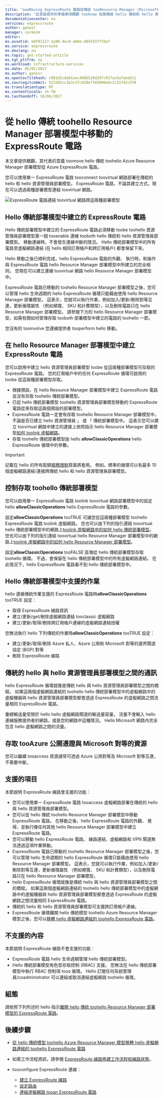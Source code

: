 ```yaml
---
title: "aaaMoving ExpressRoute 電路從傳統 tooResource Manager |Microsoft 文件"
description: "此頁面提供的準備事項概觀 tooknow 有關橋接 hello 傳統和 hello 資源管理員部署模型。"
documentationcenter: na
services: expressroute
author: ganesr
manager: carmonm
editor: 
ms.assetid: bdf01217-1a98-4ec0-a08e-d84fd37f78af
ms.service: expressroute
ms.devlang: na
ms.topic: get-started-article
ms.tgt_pltfrm: na
ms.workload: infrastructure-services
ms.date: 05/02/2017
ms.author: ganesr
ms.openlocfilehash: c901d2cda01aec409b528d29fc937ac6afaea511
ms.sourcegitcommit: 523283cc1b3c37c428e77850964dc1c33742c5f0
ms.translationtype: MT
ms.contentlocale: zh-TW
ms.lasthandoff: 10/06/2017
---
```

# <a name="moving-expressroute-circuits-from-hello-classic-toohello-resource-manager-deployment-model"></a>從 hello 傳統 toohello Resource Manager 部署模型中移動的 ExpressRoute 電路
本文章提供概觀，其代表的意義 toomove hello 傳統 toohello Azure Resource Manager 部署模型從 Azure ExpressRoute 電路。

您可以使用單一 ExpressRoute 電路 tooconnect toovirtual 網路部署在傳統的 hello 和 hello 資源管理員部署模型。 ExpressRoute 電路，不論其建立方式，現在可以透過兩種部署模型連結 toovirtual 網路。

![ExpressRoute 電路連結 toovirtual 網路跨這兩種部署模型](./media/expressroute-move/expressroute-move-1.png)

## <a name="expressroute-circuits-that-are-created-in-hello-classic-deployment-model"></a>Hello 傳統部署模型中建立的 ExpressRoute 電路
Hello 傳統部署模型中建立的 ExpressRoute 電路必須移動 toobe toohello 資源管理員部署模型第一個 tooenable 連線 tooboth hello 傳統和 hello 資源管理員部署模型。 移動連線時，不會發生連線中斷的情況。 Hello 傳統部署模型中的所有電路至虛擬網路連結 (在 hello 相同訂用帳戶和跨訂用帳戶) 都會保留下來。

Hello 移動之後已順利完成，hello ExpressRoute 電路的外觀、 執行時，和操作與 ExpressRoute 電路 hello Resource Manager 部署模型中所建立的完全相同。 您現在可以建立連線 toovirtual 網路 hello Resource Manager 部署模型中。

ExpressRoute 電路已移動的 toohello Resource Manager 部署模型之後，您可以管理 hello 生命週期的 hello ExpressRoute 循環只能藉由使用 hello Resource Manager 部署模型。 這表示，您就可以執行作業，例如加入/更新/刪除對等互連，更新循環屬性 （例如頻寬、 SKU 和計費類型），以及刪除電路只在 hello Resource Manager 部署模型。 請參閱下方的 hello Resource Manager 部署模型，如需有關如何管理存取 tooboth 部署模型中建立的電路的 toohello 一節。

您沒有的 tooinvolve 您連線提供者 tooperform hello 移動。

## <a name="expressroute-circuits-that-are-created-in-hello-resource-manager-deployment-model"></a>在 hello Resource Manager 部署模型中建立 ExpressRoute 電路
您可以啟用中建立 hello 資源管理員部署模型 toobe 從這兩種部署模型可存取的 ExpressRoute 電路。 您的訂用帳戶中的任何 ExpressRoute 循環可啟用的 toobe 從這兩種部署模型存取。

* 根據預設，在 hello Resource Manager 部署模型中建立 ExpressRoute 電路並沒有存取 toohello 傳統部署模型。
* 已從 hello 傳統部署模型 toohello 資源管理員部署模型移動的 ExpressRoute 電路從來存取這兩個預設的部署模型。
* ExpressRoute 電路一定會有存取 toohello Resource Manager 部署模型中，不論是否已建立 hello 資源管理員 」 或 「 傳統部署模型中。 這表示您可以建立 toovirtual 網路中建立的連接上依照指示 hello Resource Manager 部署模型[如何 toolink 虛擬網路](expressroute-howto-linkvnet-arm.md)。
* 存取 toohello 傳統部署模型由 hello **allowClassicOperations** hello ExpressRoute 循環中的參數。

> [!IMPORTANT]
> 記載在 hello 的所有配額[服務限制](../azure-subscription-service-limits.md)頁面將套用。 例如，標準的循環可以有最多 10 個虛擬網路連結/連接跨傳統 hello 和 hello 資源管理員部署模型。
> 
> 

## <a name="controlling-access-toohello-classic-deployment-model"></a>控制存取 toohello 傳統部署模型
您可以啟用單一 ExpressRoute 電路 toolink toovirtual 網路部署模型中的設定 hello **allowClassicOperations** hello ExpressRoute 電路的參數。

設定**allowClassicOperations** tooTRUE 可讓您從這兩種部署模型 toohello ExpressRoute 電路 toolink 虛擬網路。 您也可以由下列的指引連結 toovirtual hello 傳統部署模型中的網路上[toolink 虛擬網路中的如何 hello 傳統部署模型](expressroute-howto-linkvnet-classic.md)。 您也可以由下列的指引連結 toovirtual hello Resource Manager 部署模型中的網路上[toolink 虛擬網路中的如何 hello Resource Manager 部署模型](expressroute-howto-linkvnet-arm.md)。

設定**allowClassicOperations** tooFALSE 區塊從 hello 傳統部署模型存取 toohello 循環。 不過，會保留在 hello 傳統部署模型中的所有虛擬網路連結。 在此情況下，hello ExpressRoute 電路看不到 hello 傳統部署模型中。

## <a name="supported-operations-in-hello-classic-deployment-model"></a>Hello 傳統部署模型中支援的作業
hello 遵循傳統作業支援的 ExpressRoute 電路時**allowClassicOperations** tooTRUE 設定：

* 取得 ExpressRoute 線路資訊
* 建立/更新/get/刪除虛擬網路連結 tooclassic 虛擬網路
* 建立/更新/取得/刪除跨訂用帳戶連線的虛擬網路連結授權

您無法執行 hello 下列傳統的作業時**allowClassicOperations** tooTRUE 設定：

* 建立/更新/取得/刪除 Azure 私人、Azure 公用和 Microsoft 對等的邊界閘道協定 (BGP) 對等
* 刪除 ExpressRoute 線路

## <a name="communication-between-hello-classic-and-hello-resource-manager-deployment-models"></a>傳統的 hello 與 hello 資源管理員部署模型之間的通訊
hello ExpressRoute 循環就像是傳統 hello 與 hello 資源管理員部署模型之間的橋樑。 如果這兩個虛擬網路連結的 toohello hello 傳統部署模型中的虛擬網路中的虛擬機器與 hello 資源管理員部署模型都會透過 ExpressRoute 的虛擬網路之間流量相同 ExpressRoute 電路。

彙總輸送量受限於 hello hello 虛擬網路閘道的輸送量容量。 流量不會輸入 hello 連線服務提供者的網路，或是您的網路中這種情況。 Hello Microsoft 網路內完全包含 hello 虛擬網路之間的流量。

## <a name="access-tooazure-public-and-microsoft-peering-resources"></a>存取 tooAzure 公開憑證與 Microsoft 對等的資源
您可以繼續 tooaccess 資源通常可透過 Azure 公用對等及 Microsoft 對等互連，不需要中斷。  

## <a name="whats-supported"></a>支援的項目
本節說明 ExpressRoute 線路會支援的功能：

* 您可以使用單一 ExpressRoute 電路 tooaccess 虛擬網路部署在傳統的 hello 與 hello 資源管理員部署模型。
* 您可以從 hello 傳統 toohello Resource Manager 部署模型中移動 ExpressRoute 電路。 在移動之後，hello ExpressRoute 電路的外觀、 覺得，並執行像任何其他 hello Resource Manager 部署模型中建立 ExpressRoute 電路。
* 您可以移動 hello ExpressRoute 電路。 線路連結、虛擬網路和 VPN 閘道無法透過這項作業移動。
* ExpressRoute 電路已移動的 toohello Resource Manager 部署模型之後，您可以管理 hello 生命週期的 hello ExpressRoute 循環只能藉由使用 hello Resource Manager 部署模型。 這表示，您就可以執行作業，例如加入/更新/刪除對等互連，更新循環屬性 （例如頻寬、 SKU 和計費類型），以及刪除電路只在 hello Resource Manager 部署模型。
* hello ExpressRoute 循環就像是傳統 hello 與 hello 資源管理員部署模型之間的橋樑。 如果這兩個虛擬網路連結的 toohello hello 傳統部署模型中的虛擬網路中的虛擬機器與 hello 資源管理員部署模型都會透過 ExpressRoute 的虛擬網路之間流量相同 ExpressRoute 電路。
* 傳統的 hello 和 hello 資源管理員部署模型可支援跨訂用帳戶連線。
* ExpressRoute 循環離開 hello 傳統模型 toohello Azure Resource Manager 模型之後，您可以[移轉 hello 虛擬網路連結的 toohello ExpressRoute 電路](expressroute-migration-classic-resource-manager.md)。

## <a name="whats-not-supported"></a>不支援的內容
本節說明 ExpressRoute 線路不會支援的功能：

* ExpressRoute 電路 hello 生命週期管理 hello 傳統部署模型。
* Hello 傳統部署模型角色型存取控制 (RBAC) 支援。 您無法在 hello 傳統部署模型中執行 RBAC 控制項 tooa 循環。 Hello 訂閱任何系統管理員/coadministrator 可以連結或取消連結虛擬網路 toohello 循環。

## <a name="configuration"></a>組態
請依照下列所述的 hello 指示[離開 hello 傳統 toohello Resource Manager 部署模型的 ExpressRoute 電路](expressroute-howto-move-arm.md)。

## <a name="next-steps"></a>後續步驟
* [從 hello 傳統模型 toohello Azure Resource Manager 模型移轉 hello 虛擬網路連結的 toohello ExpressRoute 電路](expressroute-migration-classic-resource-manager.md)
* 如需工作流程資訊，請參閱 [ExpressRoute 線路佈建工作流程和線路狀態](expressroute-workflows.md)。
* tooconfigure ExpressRoute 連線：
  
  * [建立 ExpressRoute 線路](expressroute-howto-circuit-arm.md)
  * [設定路由](expressroute-howto-routing-arm.md)
  * [連結虛擬網路 tooan ExpressRoute 電路](expressroute-howto-linkvnet-arm.md)

